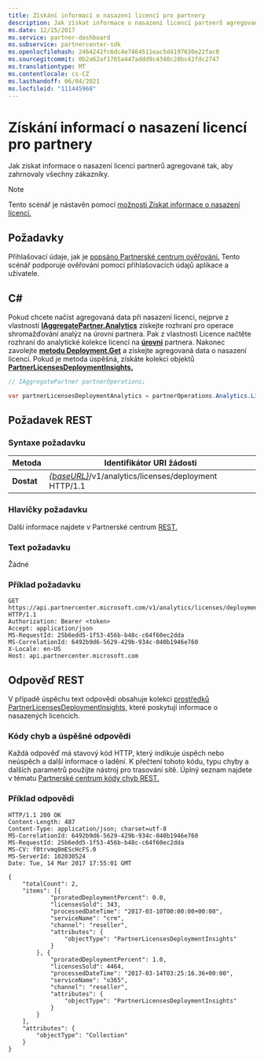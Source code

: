```yaml
---
title: Získání informací o nasazení licencí pro partnery
description: Jak získat informace o nasazení licencí partnerů agregované tak, aby zahrnovaly všechny zákazníky.
ms.date: 12/15/2017
ms.service: partner-dashboard
ms.subservice: partnercenter-sdk
ms.openlocfilehash: 2464242fc6dc4e7464511eac5d4197630e22fac0
ms.sourcegitcommit: 0b2a62af1765a447addd9c4340c28bc42fdc2747
ms.translationtype: MT
ms.contentlocale: cs-CZ
ms.lasthandoff: 06/04/2021
ms.locfileid: "111445968"
---
```

# <a name="get-partner-licenses-deployment-information"></a>Získání informací o nasazení licencí pro partnery

Jak získat informace o nasazení licencí partnerů agregované tak, aby zahrnovaly všechny zákazníky.

> [!NOTE]
> Tento scénář je nástavěn pomocí [možnosti Získat informace o nasazení licencí.](get-licenses-deployment-information.md)

## <a name="prerequisites"></a>Požadavky

Přihlašovací údaje, jak je [popsáno Partnerské centrum ověřování.](partner-center-authentication.md) Tento scénář podporuje ověřování pomocí přihlašovacích údajů aplikace a uživatele.

## <a name="c"></a>C\#

Pokud chcete načíst agregovaná data při nasazení licencí, nejprve z vlastnosti [**IAggregatePartner.Analytics**](/dotnet/api/microsoft.store.partnercenter.ipartner.analytics) získejte rozhraní pro operace shromažďování analýz na úrovni partnera. Pak z vlastnosti Licence načtěte rozhraní do analytické kolekce licencí na [**úrovni**](/dotnet/api/microsoft.store.partnercenter.analytics.ipartneranalyticscollection.licenses) partnera. Nakonec zavolejte [**metodu Deployment.Get**](/dotnet/api/microsoft.store.partnercenter.genericoperations.ientireentitycollectionretrievaloperations-2.get) a získejte agregovaná data o nasazení licencí. Pokud je metoda úspěšná, získáte kolekci objektů [**PartnerLicensesDeploymentInsights.**](/dotnet/api/microsoft.store.partnercenter.models.analytics.partnerlicensesdeploymentinsights)

``` csharp
// IAggregatePartner partnerOperations;

var partnerLicensesDeploymentAnalytics = partnerOperations.Analytics.Licenses.Deployment.Get();
```

## <a name="rest-request"></a>Požadavek REST

### <a name="request-syntax"></a>Syntaxe požadavku

| Metoda  | Identifikátor URI žádosti                                                                           |
|---------|---------------------------------------------------------------------------------------|
| **Dostat** | [*{baseURL}*](partner-center-rest-urls.md)/v1/analytics/licenses/deployment HTTP/1.1 |

### <a name="request-headers"></a>Hlavičky požadavku

Další informace najdete v Partnerské centrum [REST.](headers.md)

### <a name="request-body"></a>Text požadavku

Žádné

### <a name="request-example"></a>Příklad požadavku

```http
GET https://api.partnercenter.microsoft.com/v1/analytics/licenses/deployment HTTP/1.1
Authorization: Bearer <token>
Accept: application/json
MS-RequestId: 25b6edd5-1f53-456b-b48c-c64f60ec2dda
MS-CorrelationId: 6492b9d6-5629-429b-934c-040b1946e760
X-Locale: en-US
Host: api.partnercenter.microsoft.com
```

## <a name="rest-response"></a>Odpověď REST

V případě úspěchu text odpovědi obsahuje kolekci [prostředků PartnerLicensesDeploymentInsights,](analytics-resources.md#partnerlicensesdeploymentinsights) které poskytují informace o nasazených licencích.

### <a name="response-success-and-error-codes"></a>Kódy chyb a úspěšné odpovědi

Každá odpověď má stavový kód HTTP, který indikuje úspěch nebo neúspěch a další informace o ladění. K přečtení tohoto kódu, typu chyby a dalších parametrů použijte nástroj pro trasování sítě. Úplný seznam najdete v tématu [Partnerské centrum kódy chyb REST.](error-codes.md)

### <a name="response-example"></a>Příklad odpovědi

```http
HTTP/1.1 200 OK
Content-Length: 487
Content-Type: application/json; charset=utf-8
MS-CorrelationId: 6492b9d6-5629-429b-934c-040b1946e760
MS-RequestId: 25b6edd5-1f53-456b-b48c-c64f60ec2dda
MS-CV: f0trvmq8mEScHcFS.0
MS-ServerId: 102030524
Date: Tue, 14 Mar 2017 17:55:01 GMT

{
    "totalCount": 2,
    "items": [{
            "proratedDeploymentPercent": 0.0,
            "licensesSold": 343,
            "processedDateTime": "2017-03-10T00:00:00+00:00",
            "serviceName": "crm",
            "channel": "reseller",
            "attributes": {
                "objectType": "PartnerLicensesDeploymentInsights"
            }
        }, {
            "proratedDeploymentPercent": 1.0,
            "licensesSold": 4464,
            "processedDateTime": "2017-03-14T03:25:16.36+00:00",
            "serviceName": "o365",
            "channel": "reseller",
            "attributes": {
                "objectType": "PartnerLicensesDeploymentInsights"
            }
        }
    ],
    "attributes": {
        "objectType": "Collection"
    }
}
```
